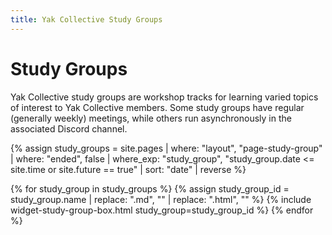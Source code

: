 ```yaml
---
title: Yak Collective Study Groups
---
```

# Study Groups

Yak Collective study groups are workshop tracks for learning varied topics of interest to Yak Collective members. Some study groups have regular (generally weekly) meetings, while others run asynchronously in the associated Discord channel.

{% assign study_groups = site.pages | where: "layout", "page-study-group"
                                    | where: "ended", false
                                    | where_exp: "study_group", "study_group.date <= site.time or site.future == true"
                                    | sort: "date"
                                    | reverse %}

{% for study_group in study_groups %}
    {% assign study_group_id = study_group.name | replace: ".md", "" | replace: ".html", "" %}
    {% include widget-study-group-box.html study_group=study_group_id %}
{% endfor %}
